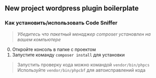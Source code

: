 ## New project wordpress plugin boilerplate

### Как установить/использовать Code Sniffer

> _Убедитесь что пакетный менаджер composer установлен на вашем компьютере_

0. Откройте консоль в папке с проектом
1. Запустите команду `composer install` для установки

> Запустить проверку кода можно командой `vendor/bin/phpcs`  
> Используйте `vendor/bin/phpcbf` для автоисправлений кода  
